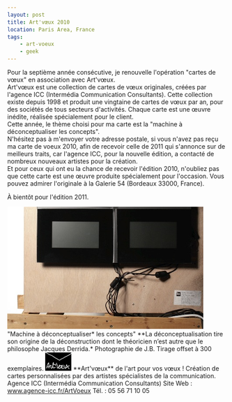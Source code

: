 ```yaml
---
layout: post
title: Art'vœux 2010
location: Paris Area, France
tags:
    - art-voeux
    - geek
---
```


Pour la septième année consécutive, je renouvelle l'opération "cartes de vœux" en association avec Art'vœux.  
Art'vœux est une collection de cartes de vœux originales, créées par l'agence ICC (Intermédia Communication Consultants). Cette collection existe depuis 1998 et produit une vingtaine de cartes de vœux par an, pour des sociétés de tous secteurs d'activités. Chaque carte est une œuvre inédite, réalisée spécialement pour le client.  
Cette année, le thème choisi pour ma carte est la "machine à déconceptualiser les concepts".  
N'hésitez pas à m'envoyer votre adresse postale, si vous n'avez pas reçu ma carte de voeux 2010, afin de recevoir celle de 2011 qui s'annonce sur de meilleurs traits, car l'agence ICC, pour la nouvelle édition, a contacté de nombreux nouveaux artistes pour la création.  
Et pour ceux qui ont eu la chance de recevoir l'édition 2010, n'oubliez pas que cette carte est une œuvre produite spécialement pour l'occasion. Vous pouvez admirer l'originale à la Galerie 54 (Bordeaux 33000, France).  
  
À bientôt pour l'édition 2011.  
  
<img src="/assets/images/blog/ArtVoeux/Photo_001.jpg" alt="" />  
"Machine à déconceptualiser* les concepts"  
**La déconceptualisation tire son origine de la déconstruction dont le théoricien n’est autre que le philosophe Jacques Derrida.*  
Photographie de J.B.  
Tirage offset à 300 exemplaires.  
  
<img src="/assets/images/blog/Logos/LogoArtVoeux_1.png" alt="" />  
**Art'vœux** de l'art pour vos vœux !  
Création de cartes personnalisées par des artistes spécialistes de la communication. Agence ICC (Intermédia Communication Consultants)  
Site Web : <a href="http://www.agence-icc.fr/ArtVoeux/" hreflang="fr">www.agence-icc.fr/ArtVoeux</a>  
Tél. : 05 56 71 10 05

